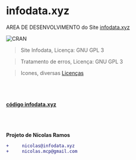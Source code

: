 # infodata.xyz
AREA DE DESENVOLVIMENTO do Site [infodata.xyz](https://infodata.xyz/src/index.php)


![CRAN](https://img.shields.io/badge/%20LICENSE%20-GPL%203-blue.svg?style=for-the-badge)


> Site Infodata, Licença: GNU GPL 3 

> Tratamento de erros, Licença: GNU GPL 3

> Icones, diversas [Licenças](https://www.infodata.xyz/src/licencas.php)

<br/>
<br/>

#### [código infodata.xyz](https://github.com/NicolasMCP/infodata.xyz/)

<br/>
<br/>

**Projeto de Nícolas Ramos**
```diff
+     nicolas@infodata.xyz
+     nicolas.mcp@gmail.com
```
